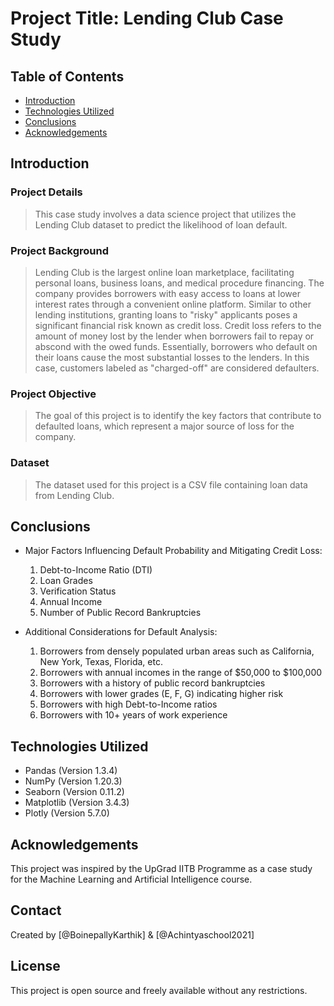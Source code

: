 # Project Title: Lending Club Case Study

## Table of Contents

- [Introduction](#introduction)
- [Technologies Utilized](#technologies-utilized)
- [Conclusions](#conclusions)
- [Acknowledgements](#acknowledgements)

<!-- Additional sections related to the problem can be included -->

## Introduction

### Project Details

> This case study involves a data science project that utilizes the Lending Club dataset to predict the likelihood of loan default.

### Project Background

> Lending Club is the largest online loan marketplace, facilitating personal loans, business loans, and medical procedure financing. The company provides borrowers with easy access to loans at lower interest rates through a convenient online platform. Similar to other lending institutions, granting loans to "risky" applicants poses a significant financial risk known as credit loss. Credit loss refers to the amount of money lost by the lender when borrowers fail to repay or abscond with the owed funds. Essentially, borrowers who default on their loans cause the most substantial losses to the lenders. In this case, customers labeled as "charged-off" are considered defaulters.

### Project Objective

> The goal of this project is to identify the key factors that contribute to defaulted loans, which represent a major source of loss for the company.

### Dataset

> The dataset used for this project is a CSV file containing loan data from Lending Club.

<!-- Not all questions need to be answered; focus on those relevant to your project -->

## Conclusions

- Major Factors Influencing Default Probability and Mitigating Credit Loss:
  1. Debt-to-Income Ratio (DTI)
  2. Loan Grades
  3. Verification Status
  4. Annual Income
  5. Number of Public Record Bankruptcies

- Additional Considerations for Default Analysis:
  1. Borrowers from densely populated urban areas such as California, New York, Texas, Florida, etc.
  2. Borrowers with annual incomes in the range of $50,000 to $100,000
  3. Borrowers with a history of public record bankruptcies
  4. Borrowers with lower grades (E, F, G) indicating higher risk
  5. Borrowers with high Debt-to-Income ratios
  6. Borrowers with 10+ years of work experience

<!-- Not all questions need to be answered; focus on those relevant to your project -->

## Technologies Utilized

- Pandas (Version 1.3.4)
- NumPy (Version 1.20.3)
- Seaborn (Version 0.11.2)
- Matplotlib (Version 3.4.3)
- Plotly (Version 5.7.0)

<!-- It is recommended to mention the library versions used in this project as they may change over time -->

## Acknowledgements

This project was inspired by the UpGrad IITB Programme as a case study for the Machine Learning and Artificial Intelligence course.

## Contact

Created by [@BoinepallyKarthik] & [@Achintyaschool2021]

<!-- Optional -->

## License

This project is open source and freely available without any restrictions.

<!-- Include relevant sections; not all sections need to be included -->